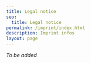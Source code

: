 ```yaml
---
title: Legal notice
seo:
  title: Legal notice
permalink: /imprint/index.html
description: Imprint infos
layout: page
---
```


<!-- Edit your details in `_data/meta.js` -->

<!-- {{ meta.address.firma }} -->
<!-- {{ meta.address.street }} -->
<!-- {{ meta.address.zip }}, {{ meta.address.city }} -->

<!-- Tel: <a href="tel:{{ meta.address.mobileCall }}">{{ meta.address.mobileDisplay }}</a> -->
<!-- Mail: <a href="mailto:{{ meta.address.email }}">{{ meta.address.email }}</a> -->

*To be added*
